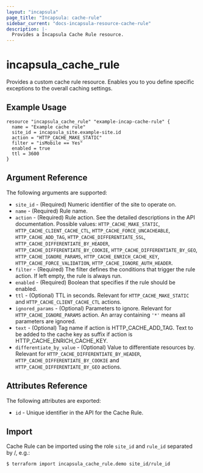 ```yaml
---
layout: "incapsula"
page_title: "Incapsula: cache-rule"
sidebar_current: "docs-incapsula-resource-cache-rule"
description: |-
  Provides a Incapsula Cache Rule resource.
---
```


# incapsula_cache_rule

Provides a custom cache rule resource. Enables you to you define specific exceptions to the overall caching settings.

## Example Usage

```hcl
resource "incapsula_cache_rule" "example-incap-cache-rule" {
  name = "Example cache rule"
  site_id = incapsula_site.example-site.id
  action = "HTTP_CACHE_MAKE_STATIC"
  filter = "isMobile == Yes"
  enabled = true
  ttl = 3600
}
```

## Argument Reference

The following arguments are supported:

* `site_id` - (Required) Numeric identifier of the site to operate on.
* `name` - (Required) Rule name.
* `action` - (Required) Rule action. See the detailed descriptions in the API documentation. Possible values: `HTTP_CACHE_MAKE_STATIC`, `HTTP_CACHE_CLIENT_CACHE_CTL`, `HTTP_CACHE_FORCE_UNCACHEABLE`, `HTTP_CACHE_ADD_TAG`, `HTTP_CACHE_DIFFERENTIATE_SSL`, `HTTP_CACHE_DIFFERENTIATE_BY_HEADER`, `HTTP_CACHE_DIFFERENTIATE_BY_COOKIE`, `HTTP_CACHE_DIFFERENTIATE_BY_GEO`, `HTTP_CACHE_IGNORE_PARAMS`, `HTTP_CACHE_ENRICH_CACHE_KEY`, `HTTP_CACHE_FORCE_VALIDATION`, `HTTP_CACHE_IGNORE_AUTH_HEADER`.
* `filter` - (Required) The filter defines the conditions that trigger the rule action. If left empty, the rule is always run.
* `enabled` - (Required) Boolean that specifies if the rule should be enabled.
* `ttl` - (Optional) TTL in seconds. Relevant for `HTTP_CACHE_MAKE_STATIC` and `HTTP_CACHE_CLIENT_CACHE_CTL` actions.
* `ignored_params` - (Optional) Parameters to ignore. Relevant for `HTTP_CACHE_IGNORE_PARAMS` action. An array containing `'*'` means all parameters are ignored.
* `text` - (Optional) Tag name if action is HTTP_CACHE_ADD_TAG. Text to be added to the cache key as suffix if action is HTTP_CACHE_ENRICH_CACHE_KEY.
* `differentiate_by_value` - (Optional) Value to differentiate resources by. Relevant for `HTTP_CACHE_DIFFERENTIATE_BY_HEADER`, `HTTP_CACHE_DIFFERENTIATE_BY_COOKIE` and `HTTP_CACHE_DIFFERENTIATE_BY_GEO` actions.

## Attributes Reference

The following attributes are exported:

* `id` - Unique identifier in the API for the Cache Rule.

## Import

Cache Rule can be imported using the role `site_id` and `rule_id` separated by /, e.g.:

```
$ terraform import incapsula_cache_rule.demo site_id/rule_id
```